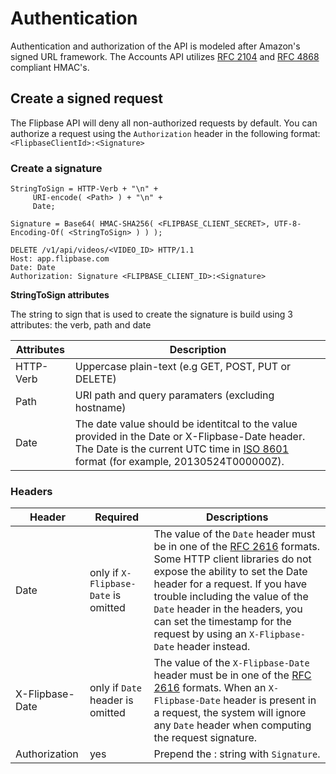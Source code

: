 # Authentication

Authentication and authorization of the API is modeled after Amazon's signed URL framework. The Accounts API utilizes [RFC 2104](https://tools.ietf.org/html/rfc2104) and [RFC 4868](https://tools.ietf.org/html/rfc4868) compliant HMAC's.

## Create a signed request

The Flipbase API will deny all non-authorized requests by default. You can authorize a request using the `Authorization` header in the following format: `<FlipbaseClientId>:<Signature>`

### Create a signature

    StringToSign = HTTP-Verb + "\n" +
         URI-encode( <Path> ) + "\n" +
         Date;

    Signature = Base64( HMAC-SHA256( <FLIPBASE_CLIENT_SECRET>, UTF-8-Encoding-Of( <StringToSign> ) ) ); 

    DELETE /v1/api/videos/<VIDEO_ID> HTTP/1.1
    Host: app.flipbase.com
    Date: Date
    Authorization: Signature <FLIPBASE_CLIENT_ID>:<Signature>

**StringToSign attributes**

The string to sign that is used to create the signature is build using 3 attributes: the verb, path and date

Attributes |  Description
--- |  ----
HTTP-Verb | Uppercase plain-text (e.g GET, POST, PUT or DELETE)
Path | URI path and query paramaters (excluding hostname) 
Date | The date value should be identitcal to the value provided in the Date or X-Flipbase-Date header. The Date is the current UTC time in [ISO 8601](https://www.ietf.org/rfc/rfc3339.txt) format (for example, 20130524T000000Z).

### Headers

Header |  Required | Descriptions
--- | ---- | ----
Date | only if `X-Flipbase-Date` is omitted | The value of the `Date` header must be in one of the [RFC 2616](http://www.ietf.org/rfc/rfc2616.txt) formats. Some HTTP client libraries do not expose the ability to set the Date header for a request. If you have trouble including the value of the `Date` header in the headers, you can set the timestamp for the request by using an `X-Flipbase-Date` header instead. 
X-Flipbase-Date | only if `Date` header is omitted | The value of the `X-Flipbase-Date` header must be in one of the [RFC 2616](http://www.ietf.org/rfc/rfc2616.txt) formats. When an `X-Flipbase-Date` header is present in a request, the system will ignore any `Date` header when computing the request signature.
Authorization | yes | Prepend the <FlipbaseClientId>:<Signature> string with `Signature`.

